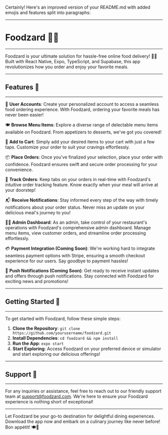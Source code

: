 Certainly! Here's an improved version of your README.md with added emojis and features split into paragraphs:

---

# Foodzard 🍔🚀

---

Foodzard is your ultimate solution for hassle-free online food delivery! 📱💨 Built with React Native, Expo, TypeScript, and Supabase, this app revolutionizes how you order and enjoy your favorite meals. 

---

## Features 🎉

---

👤 **User Accounts**: Create your personalized account to access a seamless food ordering experience. With Foodzard, ordering your favorite meals has never been easier!

🍽️ **Browse Menu Items**: Explore a diverse range of delectable menu items available on Foodzard. From appetizers to desserts, we've got you covered!

🛒 **Add to Cart**: Simply add your desired items to your cart with just a few taps. Customize your order to suit your cravings effortlessly.

📦 **Place Orders**: Once you've finalized your selection, place your order with confidence. Foodzard ensures swift and secure order processing for your convenience.

🚚 **Track Orders**: Keep tabs on your orders in real-time with Foodzard's intuitive order tracking feature. Know exactly when your meal will arrive at your doorstep!

📬 **Receive Notifications**: Stay informed every step of the way with timely notifications about your order status. Never miss an update on your delicious meal's journey to you!

👨‍💼 **Admin Dashboard**: As an admin, take control of your restaurant's operations with Foodzard's comprehensive admin dashboard. Manage menu items, view customer orders, and streamline order processing effortlessly.

💳 **Payment Integration (Coming Soon)**: We're working hard to integrate seamless payment options with Stripe, ensuring a smooth checkout experience for our users. Say goodbye to payment hassles!

🔔 **Push Notifications (Coming Soon)**: Get ready to receive instant updates and offers through push notifications. Stay connected with Foodzard for exciting news and promotions!

---

## Getting Started 🚀

---

To get started with Foodzard, follow these simple steps:

1. **Clone the Repository**: `git clone https://github.com/yourusername/foodzard.git`
2. **Install Dependencies**: `cd foodzard && npm install`
3. **Run the App**: `expo start`
4. **Start Exploring**: Access Foodzard on your preferred device or simulator and start exploring our delicious offerings!

---

## Support 🤝

---

For any inquiries or assistance, feel free to reach out to our friendly support team at support@foodzard.com. We're here to ensure your Foodzard experience is nothing short of exceptional!

---

Let Foodzard be your go-to destination for delightful dining experiences. Download the app now and embark on a culinary journey like never before! Bon appétit! 🍽️🎉
